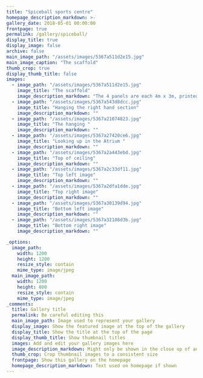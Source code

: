 ```yaml
---
title: "Spiceball sports centre"
homepage_description_markdown: >-
gallery_date: 2018-05-01 00:00:00
frontpage: true
permalink: /gallery/spiceball/  
display_title: true
display_image: false
archive: false
main_image_path: "/assets/images/5367a511d2e15.jpg"
main_image_caption: "The scaffold"
thumb_crop: true
display_thumb_title: false
images:
  - image_path: "/assets/images/5367a511d2e15.jpg"
    image_title: "The scaffold"
    image_description_markdown: "The 4 panels are each 4m x 3m, printed as wallpaper and hung with the aid of scaffolding!"
  - image_path: "/assets/images/5367a543d8dcc.jpg"
    image_title: "Hanging the right hand section"
    image_description_markdown: ""
  - image_path: "/assets/images/5367a21074823.jpg"
    image_title: "The hanging "
    image_description_markdown: ""
  - image_path: "/assets/images/5367a27420ce6.jpg"
    image_title: "Looking up in the Atrium "
    image_description_markdown: ""
  - image_path: "/assets/images/5367a2a443ebd.jpg"
    image_title: "Top of ceiling"
    image_description_markdown: ""
  - image_path: "/assets/images/5367a2c33df11.jpg"
    image_title: "Top left image"
    image_description_markdown: ""
  - image_path: "/assets/images/5367a2dfa1dde.jpg"
    image_title: "Top right image"
    image_description_markdown: ""
  - image_path: "/assets/images/5367a30139d94.jpg"
    image_title: "Bottom left image"
    image_description_markdown: ""
  - image_path: "/assets/images/5367a32108d3b.jpg"
    image_title: "Bottom right image"
    image_description_markdown: ""

_options:
  image_path:
    width: 1200
    height: 1200
    resize_style: contain
    mime_type: image/jpeg
  main_image_path:
    width: 1200
    height: 800
    resize_style: contain
    mime_type: image/jpeg
_comments:
  title: Gallery title
  permalink: Be careful editing this
  main_image_path: Image used to represent your gallery
  display_image: Show the featured image at the top of the gallery
  display_title: Show the title at the top of the page
  display_thumb_title: Show thumbnail titles
  images: Add and edit your gallery images here
  image_description_markdown: Might only be shown in the close up of an image
  thumb_crop: Crop thumbnail images to a consistent size
  frontpage: Show this gallery on the homepage
  homepage_description_markdown: Text used on homepage if shown
---
```


